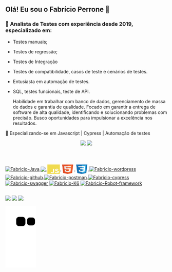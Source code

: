 ## Olá! Eu sou o Fabrício Perrone 👋


### 🐞 Analista de Testes com experiência desde 2019, especializado em:
- Testes manuais;
- Testes de regressão;
- Testes de Integração
- Testes de compatibilidade, casos de teste e cenários de testes.
- Entusiasta em automação de testes.
- SQL, testes funcionais, teste de API.

    Habilidade em trabalhar com banco de dados, gerenciamento de massa de dados e garantia de qualidade. 
    Focado em garantir a entrega de software de alta qualidade, identificando e solucionando problemas com precisão. 
    Busco oportunidades para impulsionar a excelência nos resultados.
  
🐞 Especializando-se em Javascript | Cypress | Automação de testes

<div align="center">
  <a href="https://github.com/Fabricioperrone">
  <img height="180em"src="https://github-readme-stats.vercel.app/api?username=Fabricioperrone&show_icons=true&theme=radical&include_all_commits=true&count_private=true](https://github-readme-stats.vercel.app/api?username=Fabricioperrone&show_icons=true)"/>
  <img height="180em" src="https://github-readme-stats.vercel.app/api/top-langs/?username=Fabricioperrone&layout=compact&langs_count=7&theme=radical"/>
    
</div>


#

<div style="display: inline_block"><br>
  <img align="center" alt="Fabricio-Java" height="30" width"40" src="https://cdn.jsdelivr.net/gh/devicons/devicon/icons/java/java-original.svg" />
  <img align="center" alt"Fabricio-SQL" height="30" width"30" src="https://cdn.jsdelivr.net/gh/devicons/devicon/icons/mysql/mysql-original.svg" />
  <img align="center" alt="Fabricio-Js" height="30" width="40" src="https://raw.githubusercontent.com/devicons/devicon/master/icons/javascript/javascript-plain.svg">
  <img align="center" alt="Fabricio-HTML" height="30" width="40" src="https://raw.githubusercontent.com/devicons/devicon/master/icons/html5/html5-original.svg">
  <img align="center" alt="Fabricio-CSS" height="30" width="40" src="https://raw.githubusercontent.com/devicons/devicon/master/icons/css3/css3-original.svg">
  <img align="center" alt="Fabricio-wordpress" height="30" width"30" src="https://cdn.jsdelivr.net/gh/devicons/devicon/icons/wordpress/wordpress-original.svg" />
 <img align="center" alt="Fabricio-github" height="30" width"30" 
  src="https://cdn.jsdelivr.net/gh/devicons/devicon/icons/git/git-original.svg" />
  <img align="center" alt="Fabricio-postman" height="30" width"30" 
src="https://camo.githubusercontent.com/6b3fa9c81cf0e9ab62d8459f58cc160b2a458baa4411a26e5f7eaa9657e05bc5/68747470733a2f2f63646e2e737667706f726e2e636f6d2f6c6f676f732f706f73746d616e2e737667" />
<img align="center" alt="Fabricio-cypress" height="30" width"30" 
src="https://yt3.googleusercontent.com/iD0oePTGV8tZwEEP_WEG2rvyNiQAVfmjhawFMCj17ARjjmw-J70k9NDjSE5QTzD9Vk3ayBU=s176-c-k-c0x00ffffff-no-rj" />
<img align="center" alt="Fabricio-swagger" height="30" width"30" 
src="https://camo.githubusercontent.com/96e43701d83561899724a89d71187445b7b8f4fe84518a3ea5bec8f85bd207bf/68747470733a2f2f63646e2e737667706f726e2e636f6d2f6c6f676f732f737761676765722e737667" />
<img align="center" alt="Fabricio-K6" height="30" width"30" 
src="https://upload.wikimedia.org/wikipedia/commons/thumb/e/ef/K6-logo.svg/1058px-K6-logo.svg.png" />
<img align="center" alt="Fabricio-Robot-framework" height="30" width"30" 
src="https://miro.medium.com/v2/resize:fit:640/format:webp/1*Gt2wknIMvc3P0KFadp1mlQ.png" />




</div>

##

<div>

  <a href="https://www.instagram.com/fabricio_sub_zero/" target="_blank"><img src="https://img.shields.io/badge/-Instagram-%23E4405F?style=for-the-badge&logo=instagram&logoColor=white" target="_blank"></a>
  <a href = "mailto:fabricio_perrone@outlook.com"><img src="https://img.shields.io/badge/-Outlook-%23333?style=for-the-badge&logo=outlook&logoColor=white" target="_blank"></a>
  <a href="https://www.linkedin.com/in/fabricio-luis-perrone-85a95113b/" target="_blank"><img src="https://img.shields.io/badge/-LinkedIn-%230077B5?style=for-the-badge&logo=linkedin&logoColor=white" target="_blank"></a> 

![snake gif](https://github.com/Fabricioperrone/Fabricioperrone/blob/output/github-contribution-grid-snake.svg)
</div>
  
 
